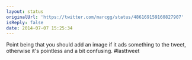 ```yaml
---
layout: status
originalUrl: 'https://twitter.com/marcgg/status/486169159160827907'
isReply: false
date: 2014-07-07 15:25:34
---
```


Point being that you should add an image if it ads something to the tweet, otherwise it's pointless and a bit confusing. #lasttweet
